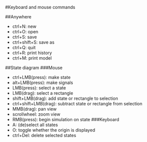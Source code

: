 #Keyboard and mouse commands

##Anywhere
* ctrl+N: new
* ctrl+O: open
* ctrl+S: save
* ctrl+shift+S: save as
* ctrl+Q: quit
* ctrl+R: print history
* ctrl+M: print model

##State diagram
###Mouse
* ctrl+LMB(press): make state
* alt+LMB(press): make signals
* LMB(press): select a state
* LMB(drag): select a rectangle
* shift+LMB(drag): add state or rectangle to selection
* ctrl+shift+LMB(drag): subtract state or rectangle from selection
* MMB(drag): pan view
* scrollwheel: zoom view
* RMB(press): begin simulation on state
###Keyboard
* A: (de)select all states
* O: toggle whether the origin is displayed
* ctrl+Del: delete selected states

